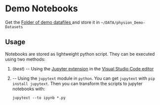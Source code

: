 # Demo Notebooks

Get the [ Folder of demo datafiles ](https://drive.google.com/drive/folders/1vWzhtpDkqN7JgHN07r5WvIWPdUy0aZWT?usp=sharing) and store it in `~/DATA/physion_Demo-Datasets`

## Usage 

Notebooks are stored as lightweight python script.
They can be executed using two methods:

1. (*best*) -- Using the [Jupyter extension](https://code.visualstudio.com/docs/datascience/jupyter-notebooks) in the [Visual Studio Code editor](https://code.visualstudio.com/)

2. -- Using the `jupytext` module in `python`. You can get `jupytext` with `pip install jupytext`.
    Then you can transform the scripts to jupyter notebooks with:
    ```
    jupytext --to ipynb *.py
    ```